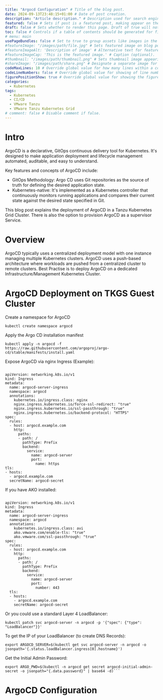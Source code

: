 ```yaml
---
title: "Argocd Configuration" # Title of the blog post.
date: 2024-09-13T23:48:15+01:00 # Date of post creation.
description: "Article description." # Description used for search engine.
featured: false # Sets if post is a featured post, making appear on the home page side bar.
draft: false # Sets whether to render this page. Draft of true will not be rendered.
toc: false # Controls if a table of contents should be generated for first-level links automatically.
# menu: main
usePageBundles: false # Set to true to group assets like images in the same folder as this post.
#featureImage: "/images/path/file.jpg" # Sets featured image on blog post.
#featureImageAlt: 'Description of image' # Alternative text for featured image.
#featureImageCap: 'This is the featured image.' # Caption (optional).
#thumbnail: "/images/path/thumbnail.png" # Sets thumbnail image appearing inside card on homepage.
#shareImage: "/images/path/share.png" # Designate a separate image for social media sharing.
codeMaxLines: 10 # Override global value for how many lines within a code block before auto-collapsing.
codeLineNumbers: false # Override global value for showing of line numbers within code block.
figurePositionShow: true # Override global value for showing the figure label.
categories:
  - Kubernetes
tags:
  - Kubernetes 
  - CI/CD
  - VMware Tanzu
  - VMware Tanzu Kubernetes Grid
# comment: false # Disable comment if false.
---
```


# Intro
ArgoCD is a declarative, GitOps continuous delivery tool for Kubernetes. It's designed to make application deployment and lifecycle management automated, auditable, and easy to understand.

Key features and concepts of ArgoCD include:

- GitOps Methodology: Argo CD uses Git repositories as the source of truth for defining the desired application state.
- Kubernetes-native: It's implemented as a Kubernetes controller that continuously monitors running applications and compares their current state against the desired state specified in Git.

This blog post explains the deployment of ArgoCD in a Tanzu Kubernetes Grid Cluster. There is also the option to provision ArgoCD as a supervisor Service.

# Overview

ArgoCD typically uses a centralized deployment model with one instance managing multiple Kubernetes clusters. ArgoCD  uses a push-based architecture where workloads are pushed from a centralized cluster to remote clusters. Best Practise is to deploy ArgoCD on a dedicated Infrastructure/Management Kubernetes Cluster.

# ArgoCD Deployment on TKGS Guest Cluster

Create a namespace for ArgoCD

```
kubectl create namespace argocd
```

Apply the Argo CD installation manifest

```
kubectl apply -n argocd -f https://raw.githubusercontent.com/argoproj/argo-cd/stable/manifests/install.yaml
```

Expose ArgoCD via nginx Ingress (Example):


```

apiVersion: networking.k8s.io/v1
kind: Ingress
metadata:
  name: argocd-server-ingress
  namespace: argocd
  annotations:
    kubernetes.io/ingress.class: nginx
    nginx.ingress.kubernetes.io/force-ssl-redirect: "true"
    nginx.ingress.kubernetes.io/ssl-passthrough: "true"
    nginx.ingress.kubernetes.io/backend-protocol: "HTTPS"
spec:
  rules:
  - host: argocd.example.com
    http:
      paths:
      - path: /
        pathType: Prefix
        backend:
          service:
            name: argocd-server
            port: 
              name: https
tls:
- hosts:
  - argocd.example.com
  secretName: argocd-secret

```

If you have AKO installed:

```

apiVersion: networking.k8s.io/v1
kind: Ingress
metadata:
  name: argocd-server-ingress
  namespace: argocd
  annotations:
    kubernetes.io/ingress.class: avi
    ako.vmware.com/enable-tls: "true"
    ako.vmware.com/ssl-passthrough: "true"
spec:
  rules:
  - host: argocd.example.com
    http:
      paths:
      - path: /
        pathType: Prefix
        backend:
          service:
            name: argocd-server
            port: 
              number: 443
  tls:
  - hosts:
    - argocd.example.com
    secretName: argocd-secret

```

Or you could use a standard Layer 4 LoadBalancer:

```
kubectl patch svc argocd-server -n argocd -p '{"spec": {"type": "LoadBalancer"}}'
```

To get the IP of your LoadBalancer (to create DNS Records):

```
export ARGOCD_SERVER=$(kubectl get svc argocd-server -n argocd -o jsonpath='{.status.loadBalancer.ingress[0].hostname}')
```

Get the Initial Admin Password:

```
export ARGO_PWD=$(kubectl -n argocd get secret argocd-initial-admin-secret -o jsonpath="{.data.password}" | base64 -d)```
```

# ArgoCD Configuration